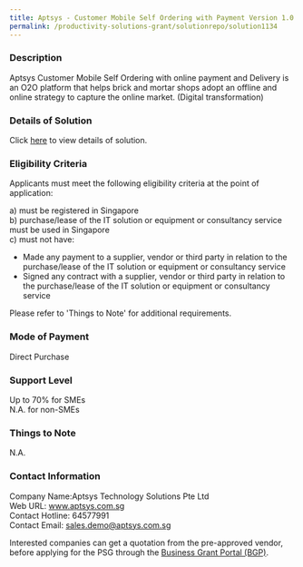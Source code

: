 ```yaml
---
title: Aptsys - Customer Mobile Self Ordering with Payment Version 1.0 - Aptsys Self Ordering with Payment and Delivery (Web App) - Package B	
permalink: /productivity-solutions-grant/solutionrepo/solution1134
---
```


### Description

Aptsys Customer Mobile Self Ordering with online payment and Delivery  is an O2O platform that helps brick and mortar shops adopt an offline and online strategy to capture the online market. (Digital transformation)

### Details of Solution

Click <a href='https://www.gobusiness.gov.sg/images/psg/DesensitisedAptsysAnnex3CRwef22April2021_Part_2.pdf' target='_blank' rel='noopener'>here</a> to view details of solution.

### Eligibility Criteria

Applicants must meet the following eligibility criteria at the point of application:

a) must be registered in Singapore <br>
b) purchase/lease of the IT solution or equipment or consultancy service must be used in Singapore <br>
c) must not have:
- Made any payment to a supplier, vendor or third party in relation to the purchase/lease of the IT solution or equipment or consultancy service
- Signed any contract with a supplier, vendor or third party in relation to the purchase/lease of the IT solution or equipment or consultancy service

Please refer to 'Things to Note' for additional requirements.

### Mode of Payment
Direct Purchase

### Support Level
Up to 70% for SMEs <br>
N.A. for non-SMEs

### Things to Note
N.A.

### Contact Information
Company Name:Aptsys Technology Solutions Pte Ltd <br>Web URL: www.aptsys.com.sg <br>Contact Hotline: 64577991 <br>Contact Email: sales.demo@aptsys.com.sg <br>

Interested companies can get a quotation from the pre-approved vendor, before applying for the PSG through the <a target='_blank' rel='noopener' href='https://www.businessgrants.gov.sg/'>Business Grant Portal (BGP)</a>.
